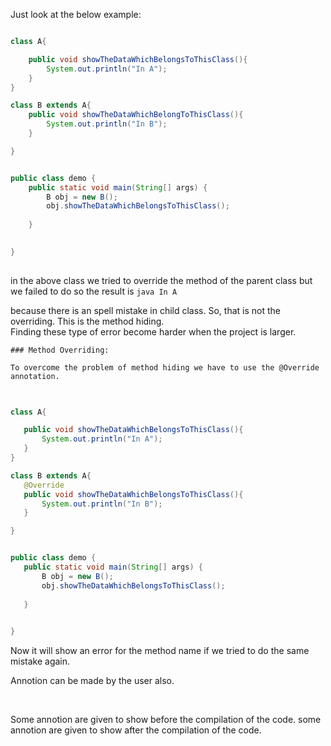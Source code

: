 Just look at the below example:
```java 

class A{

    public void showTheDataWhichBelongsToThisClass(){
        System.out.println("In A");
    }
}

class B extends A{
    public void showTheDataWhichBelongToThisClass(){
        System.out.println("In B");
    }

}


public class demo {
    public static void main(String[] args) {
        B obj = new B();
        obj.showTheDataWhichBelongsToThisClass();
        
    }

    
}
    
 ```

 in the above class we tried to override the method of the parent class but we failed to do so
 the result is 
    ```java
    In A
    ```

 because there is an spell mistake in child class. So, that is not the overriding. This is the method hiding.  
 Finding these type of error become harder when the project is larger.
 
    ### Method Overriding:

    To overcome the problem of method hiding we have to use the @Override annotation. 


 ```java

    
class A{

    public void showTheDataWhichBelongsToThisClass(){
        System.out.println("In A");
    }
}

class B extends A{
    @Override
    public void showTheDataWhichBelongsToThisClass(){
        System.out.println("In B");
    }

}


public class demo {
    public static void main(String[] args) {
        B obj = new B();
        obj.showTheDataWhichBelongsToThisClass();
        
    }

    
}

```

Now it will show an error for the method name if we tried to do the same mistake again.

Annotion can be made by the user also. 

<br>

Some annotion are given to show before the compilation of the code.
some annotion are given to show after the compilation of the code.


